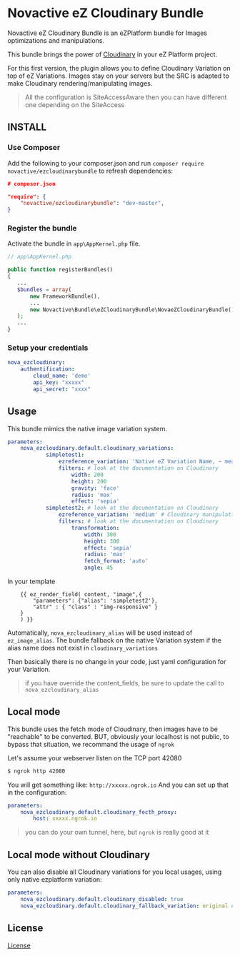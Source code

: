 # Novactive eZ Cloudinary Bundle

Novactive eZ Cloudinary Bundle is an eZPlatform bundle for Images optimizations and manipulations.

This bundle brings the power of [Cloudinary](https://demo.cloudinary.com/?mode=default) in your eZ Platform project.

For this first version, the plugin allows you to define Cloudinary Variation on top of eZ Variations.
Images stay on your servers but the SRC is adapted to make Cloudinary rendering/manipulating images.

> All the configuration is SiteAccessAware then you can have different one depending on the SiteAccess

## INSTALL

### Use Composer

Add the following to your composer.json and run `composer require novactive/ezcloudinarybundle` to refresh dependencies:

```json
# composer.json

"require": {
    "novactive/ezcloudinarybundle": "dev-master",
}
```


### Register the bundle

Activate the bundle in `app\AppKernel.php` file.

```php
// app\AppKernel.php

public function registerBundles()
{
   ...
   $bundles = array(
       new FrameworkBundle(),
       ...
       new Novactive\Bundle\eZCloudinaryBundle\NovaeZCloudinaryBundle(),
   );
   ...
}
```

### Setup your credentials

```yaml
nova_ezcloudinary:
    authentification:
        cloud_name: 'demo'
        api_key: "xxxxx"
        api_secret: "xxxx"
```

## Usage

This bundle mimics the native image variation system.

```yaml
parameters:
    nova_ezcloudinary.default.cloudinary_variations:
            simpletest1:
                ezreference_variation: 'Native eZ Variation Name, ~ means original'
                filters: # look at the documentation on Cloudinary
                    width: 200
                    height: 200
                    gravity: 'face'
                    radius: 'max'
                    effect: 'sepia'
            simpletest2: # look at the documentation on Cloudinary
                ezreference_variation: 'medium' # Cloudinary manipulation are going to be base on the medium alias
                filters: # look at the documentation on Cloudinary
                    transformation:
                        width: 300
                        height: 300
                        effect: 'sepia'
                        radius: 'max'
                        fetch_format: 'auto'
                        angle: 45

```

In your template

```twig
    {{ ez_render_field( content, "image",{
        "parameters": {"alias": 'simpletest2'},
        "attr" : { "class" : "img-responsive" }
    }
    ) }}
```

Automatically, `nova_ezcloudinary_alias` will be used instead of `ez_image_alias`.
The bundle fallback on the native Variation system if the alias name does not exist in `cloudinary_variations`

Then basically there is no change in your code, just yaml configuration for your Variation.

> if you have override the content_fields, be sure to update the call to `nova_ezcloudinary_alias`


## Local mode

This bundle uses the fetch mode of Cloudinary, then images have to be "reachable" to be converted.
BUT, obviously your localhost is not public, to bypass that situation, we recommand the usage of `ngrok`

Let's assume your webserver listen on the TCP port 42080
```bash
$ ngrok http 42080
```

You will get something like:  `http://xxxxx.ngrok.io`
And you can set up that in the configuration:

```yaml
parameters:
    nova_ezcloudinary.default.cloudinary_fecth_proxy:
        host: xxxxx.ngrok.io
```

> you can do your own tunnel, here, but `ngrok` is really good at it

## Local mode without Cloudinary

You can also disable all Cloudinary variations for you local usages, using only native ezplatform variation:

```yaml
parameters:
    nova_ezcloudinary.default.cloudinary_disabled: true
    nova_ezcloudinary.default.cloudinary_fallback_variation: original # Will replace all unknown variation by original
```


License
-------

[License](LICENSE)
